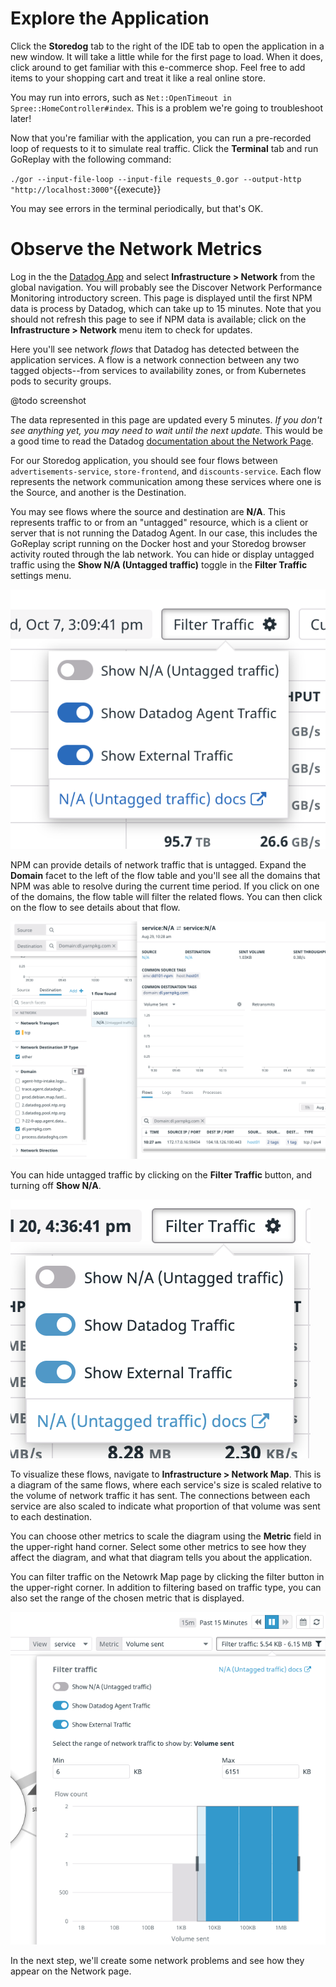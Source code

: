 # Explore the Application

Click the **Storedog** tab to the right of the IDE tab to open the application in a new window. It will take a little while for the first page to load. When it does, click around to get familiar with this e-commerce shop. Feel free to add items to your shopping cart and treat it like a real online store.

You may run into errors, such as `Net::OpenTimeout in Spree::HomeController#index`. This is a problem we're going to troubleshoot later!

Now that you're familiar with the application, you can run a pre-recorded loop of requests to it to simulate real traffic.  Click the **Terminal** tab and run GoReplay with the following command:

`./gor --input-file-loop --input-file requests_0.gor --output-http "http://localhost:3000"`{{execute}}

You may see errors in the terminal periodically, but that's OK.

# Observe the Network Metrics

Log in the the [Datadog App](https://app.datadoghq.com/) and select **Infrastructure > Network** from the global navigation. You will probably see the Discover Network Performance Monitoring introductory screen. This page is displayed until the first NPM data is process by Datadog, which can take up to 15 minutes. Note that you should not refresh this page to see if NPM data is available; click on the **Infrastructure > Network** menu item to check for updates.

Here you'll see network *flows* that Datadog has detected between the application services. A flow is a network connection between any two tagged objects--from services to availability zones, or from Kubernetes pods to security groups. 

@todo screenshot

The data represented in this page are updated every 5 minutes. *If you don't see anything yet, you may need to wait until the next update.* This would be a good time to read the Datadog [documentation about the Network Page](https://docs.datadoghq.com/network_performance_monitoring/network_page/).

For our Storedog application, you should see four flows between `advertisements-service`, `store-frontend`, and `discounts-service`. Each flow represents the network communication among these services where one is the Source, and another is the Destination. 

You may see flows where the source and destination are **N/A**. This represents traffic to or from an "untagged" resource, which is a client or server that is not running the Datadog Agent. In our case, this includes the GoReplay script running on the Docker host and your Storedog browser activity routed through the lab network. You can hide or display untagged traffic using the **Show N/A (Untagged traffic)** toggle in the **Filter Traffic** settings menu.

![Screenshot of the Filter Traffic settings menu with Show N/A toggled off](./assets/show_na_traffic_settings.png)

NPM can provide details of network traffic that is untagged. Expand the **Domain** facet to the left of the flow table and you'll see all the domains that NPM was able to resolve during the current time period. If you click on one of the domains, the flow table will filter the related flows. You can then click on the flow to see details about that flow.

![Screenshot of Domain facet and untagged flow details](./assets/untagged_flow_details.png)

You can hide untagged traffic by clicking on the **Filter Traffic** button, and turning off **Show N/A**. 

![Screenshot of Filter traffic toggle with Show N/A turned of](./assets/filter_traffic_toggles_v2.png)

To visualize these flows, navigate to **Infrastructure > Network Map**. This is a diagram of the same flows, where each service's size is scaled relative to the volume of network traffic it has sent. The connections between each service are also scaled to indicate what proportion of that volume was sent to each destination.

You can choose other metrics to scale the diagram using the **Metric** field in the upper-right hand corner. Select some other metrics to see how they affect the diagram, and what that diagram tells you about the application.

You can filter traffic on the Netowrk Map page by clicking the filter button in the upper-right corner. In addition to filtering based on traffic type, you can also set the range of the chosen metric that is displayed.

![Screenshot of Filter traffic panel with metric range selector](./assets/map_filters.png)

In the next step, we'll create some network problems and see how they appear on the Network page.




